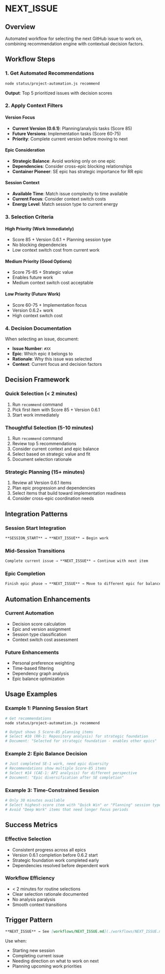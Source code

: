 # NEXT_ISSUE

## Overview
Automated workflow for selecting the next GitHub issue to work on, combining recommendation engine with contextual decision factors.

## Workflow Steps

### 1. Get Automated Recommendations
```bash
node status/project-automation.js recommend
```
**Output**: Top 5 prioritized issues with decision scores

### 2. Apply Context Filters

#### Version Focus
- **Current Version (0.6.1)**: Planning/analysis tasks (Score 85)
- **Future Versions**: Implementation tasks (Score 60-75)
- **Priority**: Complete current version before moving to next

#### Epic Consideration
- **Strategic Balance**: Avoid working only on one epic
- **Dependencies**: Consider cross-epic blocking relationships
- **Container Pioneer**: SE epic has strategic importance for RR epic

#### Session Context
- **Available Time**: Match issue complexity to time available
- **Current Focus**: Consider context switch costs
- **Energy Level**: Match session type to current energy

### 3. Selection Criteria

#### High Priority (Work Immediately)
- Score 85 + Version 0.6.1 + Planning session type
- No blocking dependencies
- Low context switch cost from current work

#### Medium Priority (Good Options)
- Score 75-85 + Strategic value
- Enables future work
- Medium context switch cost acceptable

#### Low Priority (Future Work)
- Score 60-75 + Implementation focus
- Version 0.6.2+ work
- High context switch cost

### 4. Decision Documentation

When selecting an issue, document:
- **Issue Number**: `#XX`
- **Epic**: Which epic it belongs to
- **Rationale**: Why this issue was selected
- **Context**: Current focus and decision factors

## Decision Framework

### Quick Selection (< 2 minutes)
1. Run `recommend` command
2. Pick first item with Score 85 + Version 0.6.1
3. Start work immediately

### Thoughtful Selection (5-10 minutes)
1. Run `recommend` command
2. Review top 5 recommendations
3. Consider current context and epic balance
4. Select based on strategic value and fit
5. Document selection rationale

### Strategic Planning (15+ minutes)
1. Review all Version 0.6.1 items
2. Plan epic progression and dependencies
3. Select items that build toward implementation readiness
4. Consider cross-epic coordination needs

## Integration Patterns

### Session Start Integration
```markdown
**SESSION_START** → **NEXT_ISSUE** → Begin work
```

### Mid-Session Transitions
```markdown
Complete current issue → **NEXT_ISSUE** → Continue with next item
```

### Epic Completion
```markdown
Finish epic phase → **NEXT_ISSUE** → Move to different epic for balance
```

## Automation Enhancements

### Current Automation
- Decision score calculation
- Epic and version assignment
- Session type classification
- Context switch cost assessment

### Future Enhancements
- Personal preference weighting
- Time-based filtering
- Dependency graph analysis
- Epic balance optimization

## Usage Examples

### Example 1: Planning Session Start
```bash
# Get recommendations
node status/project-automation.js recommend

# Output shows 5 Score-85 planning items
# Select #10 (RR-1: Repository analysis) for strategic foundation
# Document: "Selected for strategic foundation - enables other epics"
```

### Example 2: Epic Balance Decision
```bash
# Just completed SE-1 work, need epic diversity
# Recommendations show multiple Score-85 items
# Select #14 (CAE-1: API analysis) for different perspective
# Document: "Epic diversification after SE completion"
```

### Example 3: Time-Constrained Session
```bash
# Only 30 minutes available
# Select highest-score item with "Quick Win" or "Planning" session type
# Avoid "Deep Work" items that need longer focus periods
```

## Success Metrics

### Effective Selection
- Consistent progress across all epics
- Version 0.6.1 completion before 0.6.2 start
- Strategic foundation work completed early
- Dependencies resolved before dependent work

### Workflow Efficiency
- < 2 minutes for routine selections
- Clear selection rationale documented
- No analysis paralysis
- Smooth context transitions

## Trigger Pattern

```markdown
**NEXT_ISSUE** → See [workflows/NEXT_ISSUE.md](./workflows/NEXT_ISSUE.md)
```

Use when:
- Starting new session
- Completing current issue
- Needing direction on what to work on next
- Planning upcoming work priorities